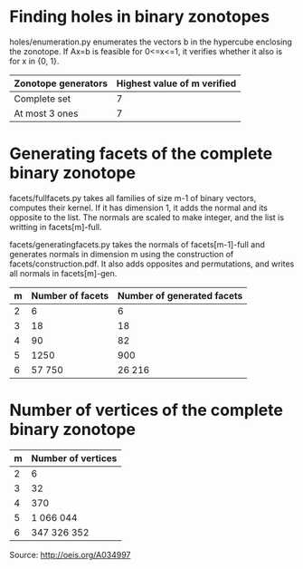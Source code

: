 # Finding holes in binary zonotopes

holes/enumeration.py enumerates the vectors b in the hypercube enclosing the zonotope. If Ax=b is feasible for 0<=x<=1, it verifies whether it also is for x in {0, 1}.

|  Zonotope generators | Highest value of m verified |
| -------------------- | --------------------------- |
| Complete set         |             7               |
| At most 3 ones       |             7               |

# Generating facets of the complete binary zonotope

facets/fullfacets.py takes all families of size m-1 of binary vectors, computes their kernel. If it has dimension 1, it adds the normal and its opposite to the list. The normals are scaled to make integer, and the list is writting in facets[m]-full.

facets/generatingfacets.py takes the normals of facets[m-1]-full and generates normals in dimension m using the construction of facets/construction.pdf. It also adds opposites and permutations, and writes all normals in facets[m]-gen.

|  m  | Number of facets | Number of generated facets |
| --- | ---------------- | -------------------------- |
|  2  |        6         |             6              |
|  3  |        18        |             18             |
|  4  |        90        |             82             |
|  5  |       1250       |            900             |
|  6  |      57 750      |           26 216           |

# Number of vertices of the complete binary zonotope

|  m  | Number of vertices | 
| --- | ------------------ |
|  2  |          6         |
|  3  |          32        |
|  4  |         370        |
|  5  |      1 066 044     |
|  6  |     347 326 352    | 

Source: http://oeis.org/A034997
